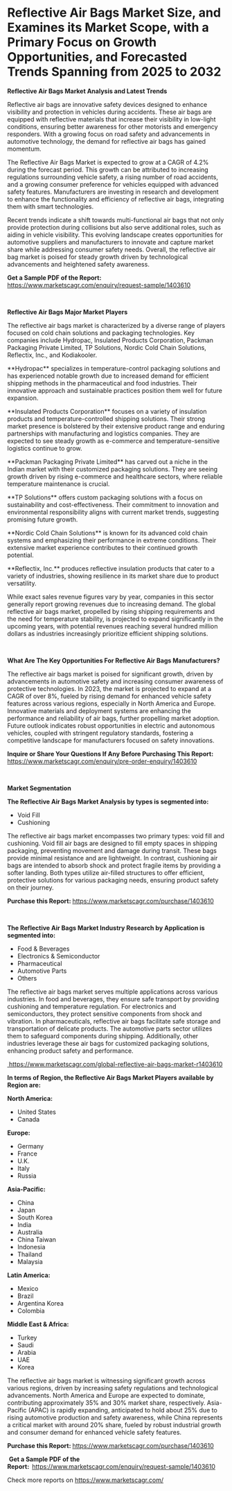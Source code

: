<p><h1>Reflective Air Bags Market Size, and Examines its Market Scope, with a Primary Focus on Growth Opportunities, and Forecasted Trends Spanning from 2025 to 2032</h1></p><p><strong>Reflective Air Bags Market Analysis and Latest Trends</strong></p>
<p><p>Reflective air bags are innovative safety devices designed to enhance visibility and protection in vehicles during accidents. These air bags are equipped with reflective materials that increase their visibility in low-light conditions, ensuring better awareness for other motorists and emergency responders. With a growing focus on road safety and advancements in automotive technology, the demand for reflective air bags has gained momentum.</p><p>The Reflective Air Bags Market is expected to grow at a CAGR of 4.2% during the forecast period. This growth can be attributed to increasing regulations surrounding vehicle safety, a rising number of road accidents, and a growing consumer preference for vehicles equipped with advanced safety features. Manufacturers are investing in research and development to enhance the functionality and efficiency of reflective air bags, integrating them with smart technologies.</p><p>Recent trends indicate a shift towards multi-functional air bags that not only provide protection during collisions but also serve additional roles, such as aiding in vehicle visibility. This evolving landscape creates opportunities for automotive suppliers and manufacturers to innovate and capture market share while addressing consumer safety needs. Overall, the reflective air bag market is poised for steady growth driven by technological advancements and heightened safety awareness.</p></p>
<p><strong>Get a Sample PDF of the Report:&nbsp;</strong> <a href="https://www.marketscagr.com/enquiry/request-sample/1403610?utm_campaign=2008&utm_medium=2&utm_source=Github&utm_content=ia&utm_term=13012025&utm_id=reflective-air-bags">https://www.marketscagr.com/enquiry/request-sample/1403610</a></p>
<p>&nbsp;</p>
<p><strong>Reflective Air Bags Major Market Players</strong></p>
<p><p>The reflective air bags market is characterized by a diverse range of players focused on cold chain solutions and packaging technologies. Key companies include Hydropac, Insulated Products Corporation, Packman Packaging Private Limited, TP Solutions, Nordic Cold Chain Solutions, Reflectix, Inc., and Kodiakooler. </p><p>**Hydropac** specializes in temperature-control packaging solutions and has experienced notable growth due to increased demand for efficient shipping methods in the pharmaceutical and food industries. Their innovative approach and sustainable practices position them well for future expansion.</p><p>**Insulated Products Corporation** focuses on a variety of insulation products and temperature-controlled shipping solutions. Their strong market presence is bolstered by their extensive product range and enduring partnerships with manufacturing and logistics companies. They are expected to see steady growth as e-commerce and temperature-sensitive logistics continue to grow.</p><p>**Packman Packaging Private Limited** has carved out a niche in the Indian market with their customized packaging solutions. They are seeing growth driven by rising e-commerce and healthcare sectors, where reliable temperature maintenance is crucial.</p><p>**TP Solutions** offers custom packaging solutions with a focus on sustainability and cost-effectiveness. Their commitment to innovation and environmental responsibility aligns with current market trends, suggesting promising future growth.</p><p>**Nordic Cold Chain Solutions** is known for its advanced cold chain systems and emphasizing their performance in extreme conditions. Their extensive market experience contributes to their continued growth potential.</p><p>**Reflectix, Inc.** produces reflective insulation products that cater to a variety of industries, showing resilience in its market share due to product versatility.</p><p>While exact sales revenue figures vary by year, companies in this sector generally report growing revenues due to increasing demand. The global reflective air bags market, propelled by rising shipping requirements and the need for temperature stability, is projected to expand significantly in the upcoming years, with potential revenues reaching several hundred million dollars as industries increasingly prioritize efficient shipping solutions.</p></p>
<p>&nbsp;</p>
<p><strong>What Are The Key Opportunities For Reflective Air Bags Manufacturers?</strong></p>
<p><p>The reflective air bags market is poised for significant growth, driven by advancements in automotive safety and increasing consumer awareness of protective technologies. In 2023, the market is projected to expand at a CAGR of over 8%, fueled by rising demand for enhanced vehicle safety features across various regions, especially in North America and Europe. Innovative materials and deployment systems are enhancing the performance and reliability of air bags, further propelling market adoption. Future outlook indicates robust opportunities in electric and autonomous vehicles, coupled with stringent regulatory standards, fostering a competitive landscape for manufacturers focused on safety innovations.</p></p>
<p><strong>Inquire or Share Your Questions If Any Before Purchasing This Report:</strong> <a href="https://www.marketscagr.com/enquiry/pre-order-enquiry/1403610?utm_campaign=2008&utm_medium=2&utm_source=Github&utm_content=ia&utm_term=13012025&utm_id=reflective-air-bags">https://www.marketscagr.com/enquiry/pre-order-enquiry/1403610</a></p>
<p>&nbsp;</p>
<p><strong>Market Segmentation</strong></p>
<p><strong>The Reflective Air Bags Market Analysis by types is segmented into:</strong></p>
<p><ul><li>Void Fill</li><li>Cushioning</li></ul></p>
<p><p>The reflective air bags market encompasses two primary types: void fill and cushioning. Void fill air bags are designed to fill empty spaces in shipping packaging, preventing movement and damage during transit. These bags provide minimal resistance and are lightweight. In contrast, cushioning air bags are intended to absorb shock and protect fragile items by providing a softer landing. Both types utilize air-filled structures to offer efficient, protective solutions for various packaging needs, ensuring product safety on their journey.</p></p>
<p><strong>Purchase this Report:&nbsp;</strong><a href="https://www.marketscagr.com/purchase/1403610?utm_campaign=2008&utm_medium=2&utm_source=Github&utm_content=ia&utm_term=13012025&utm_id=reflective-air-bags">https://www.marketscagr.com/purchase/1403610</a></p>
<p>&nbsp;</p>
<p><strong>The Reflective Air Bags Market Industry Research by Application is segmented into:</strong></p>
<p><ul><li>Food & Beverages</li><li>Electronics & Semiconductor</li><li>Pharmaceutical</li><li>Automotive Parts</li><li>Others</li></ul></p>
<p><p>The reflective air bags market serves multiple applications across various industries. In food and beverages, they ensure safe transport by providing cushioning and temperature regulation. For electronics and semiconductors, they protect sensitive components from shock and vibration. In pharmaceuticals, reflective air bags facilitate safe storage and transportation of delicate products. The automotive parts sector utilizes them to safeguard components during shipping. Additionally, other industries leverage these air bags for customized packaging solutions, enhancing product safety and performance.</p></p>
<p><a href="https://www.marketscagr.com/global-reflective-air-bags-market-r1403610?utm_campaign=2008&utm_medium=2&utm_source=Github&utm_content=ia&utm_term=13012025&utm_id=reflective-air-bags">&nbsp;https://www.marketscagr.com/global-reflective-air-bags-market-r1403610</a></p>
<p><strong>In terms of Region, the Reflective Air Bags Market Players available by Region are:</strong></p>
<p>
    <p> <strong> North America: </strong>
        <ul>
            <li>United States</li>
            <li>Canada</li>
        </ul>
        </p> 
    <p> <strong> Europe: </strong>
        <ul>
            <li>Germany</li>
            <li>France</li>
            <li>U.K.</li>
            <li>Italy</li>
            <li>Russia</li>
        </ul>
        </p> 
    <p> <strong> Asia-Pacific: </strong>
        <ul>
            <li>China</li>
            <li>Japan</li>
            <li>South Korea</li>
            <li>India</li>
            <li>Australia</li>
            <li>China Taiwan</li>
            <li>Indonesia</li>
            <li>Thailand</li>
            <li>Malaysia</li>
        </ul>
        </p> 
    <p> <strong> Latin America: </strong>
        <ul>
            <li>Mexico</li>
            <li>Brazil</li>
            <li>Argentina Korea</li>
            <li>Colombia</li>
        </ul>
        </p> 
    <p> <strong> Middle East & Africa: </strong>
        <ul>
            <li>Turkey</li>
            <li>Saudi</li>
            <li>Arabia</li>
            <li>UAE</li>
            <li>Korea</li>
        </ul>
    </p>
    </p>
<p><p>The reflective air bags market is witnessing significant growth across various regions, driven by increasing safety regulations and technological advancements. North America and Europe are expected to dominate, contributing approximately 35% and 30% market share, respectively. Asia-Pacific (APAC) is rapidly expanding, anticipated to hold about 25% due to rising automotive production and safety awareness, while China represents a critical market with around 20% share, fueled by robust industrial growth and consumer demand for enhanced vehicle safety features.</p></p>
<p><strong>Purchase this Report: </strong><a href="https://www.marketscagr.com/purchase/1403610?utm_campaign=2008&utm_medium=2&utm_source=Github&utm_content=ia&utm_term=13012025&utm_id=reflective-air-bags">https://www.marketscagr.com/purchase/1403610</a></p>
<p>&nbsp;<strong>Get a Sample PDF of the Report:&nbsp;&nbsp;</strong><a href="https://www.marketscagr.com/enquiry/request-sample/1403610?utm_campaign=2008&utm_medium=2&utm_source=Github&utm_content=ia&utm_term=13012025&utm_id=reflective-air-bags">https://www.marketscagr.com/enquiry/request-sample/1403610</a></p>
<p><strong></strong></p>
<p>Check more reports on <a href="https://www.marketscagr.com/?utm_campaign=2008&utm_medium=2&utm_source=Github&utm_content=ia&utm_term=13012025&utm_id=reflective-air-bags">https://www.marketscagr.com/</a></p>